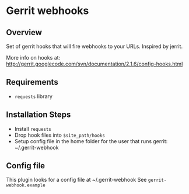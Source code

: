 Gerrit webhooks
===============

Overview
--------
Set of gerrit hooks that will fire webhooks to your URLs. Inspired by jerrit.

More info on hooks at:
http://gerrit.googlecode.com/svn/documentation/2.1.6/config-hooks.html

Requirements
------------
 - `requests` library

Installation Steps
-------------------
 - Install `requests`
 - Drop hook files into `$site_path/hooks`
 - Setup config file in the home folder for the user that runs gerrit: ~/.gerrit-webhook

Config file
------------
This plugin looks for a config file at ~/.gerrit-webhook
See `gerrit-webhook.example`
